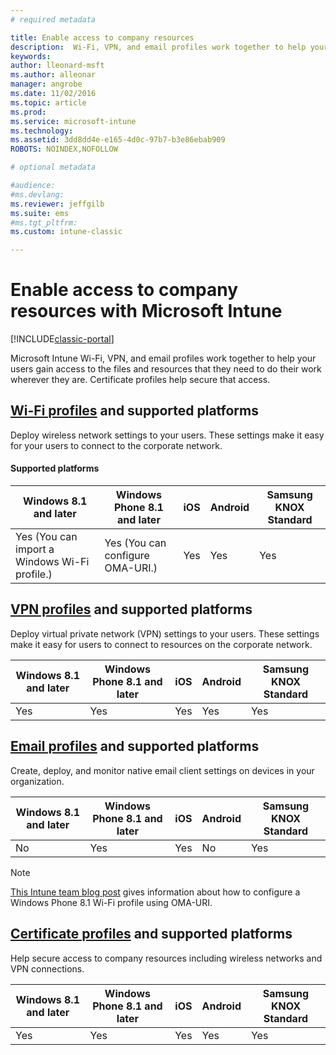 ```yaml
---
# required metadata

title: Enable access to company resources 
description:  Wi-Fi, VPN, and email profiles work together to help your users gain access to the files and resources they need.
keywords:
author: lleonard-msft
ms.author: alleonar
manager: angrobe
ms.date: 11/02/2016
ms.topic: article
ms.prod:
ms.service: microsoft-intune
ms.technology:
ms.assetid: 3dd8dd4e-e165-4d0c-97b7-b3e86ebab909
ROBOTS: NOINDEX,NOFOLLOW

# optional metadata

#audience:
#ms.devlang:
ms.reviewer: jeffgilb
ms.suite: ems
#ms.tgt_pltfrm:
ms.custom: intune-classic

---
```


# Enable access to company resources with Microsoft Intune

[!INCLUDE[classic-portal](../includes/classic-portal.md)]

Microsoft Intune Wi-Fi, VPN, and email profiles work together to help your users gain access to the files and resources that they need to do their work wherever they are. Certificate profiles help secure that access.

## [Wi-Fi profiles](wi-fi-connections-in-microsoft-intune.md) and supported platforms

Deploy wireless network settings to your users. These settings make it easy for your users to connect to the corporate network.
#### Supported platforms

|Windows 8.1 and later|Windows Phone 8.1 and later|iOS|Android|Samsung KNOX Standard|
|---------------------|---------------------------|---|-------|------------|
|Yes (You can import a Windows Wi-Fi profile.)|Yes (You can configure OMA-URI.) |Yes|Yes|Yes|

## [VPN profiles](vpn-connections-in-microsoft-intune.md) and supported platforms
Deploy virtual private network (VPN) settings to your users. These settings make it easy for users to connect to resources on the corporate network.

|Windows 8.1 and later|Windows Phone 8.1 and later|iOS|Android|Samsung KNOX Standard|
|---------------------|---------------------------|---|-------|------------|
|Yes|Yes|Yes|Yes|Yes|

## [Email profiles](configure-access-to-corporate-email-using-email-profiles-with-microsoft-intune.md) and supported platforms
Create, deploy, and monitor native email client settings on devices in your organization.

|Windows 8.1 and later|Windows Phone 8.1 and later|iOS|Android|Samsung KNOX Standard|
|---------------------|---------------------------|---|-------|------------|
|No|Yes|Yes|No|Yes|
> [!NOTE]
> [This Intune team blog post](https://blogs.technet.microsoft.com/enterprisemobility/2015/02/19/using-oma-uri-to-create-custom-wi-fi-profiles-for-windows-phone-8-1/) gives information about how to configure a Windows Phone 8.1 Wi-Fi profile using OMA-URI.

## [Certificate profiles](secure-resource-access-with-certificate-profiles.md) and supported platforms
Help secure access to company resources including wireless networks and VPN connections.

|Windows 8.1 and later|Windows Phone 8.1 and later|iOS|Android|Samsung KNOX Standard|
|---------------------|---------------------------|---|-------|------------|
|Yes|Yes|Yes|Yes|Yes|

